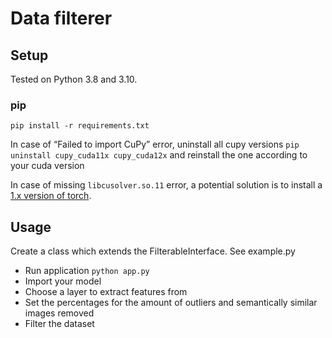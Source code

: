 # Data filterer

## Setup
Tested on Python 3.8 and 3.10. 

### pip
`pip install -r requirements.txt`

In case of “Failed to import CuPy” error, uninstall all cupy versions 
`pip uninstall cupy_cuda11x cupy_cuda12x`
and reinstall the one according to your cuda version

In case of missing `libcusolver.so.11` error, a potential solution is to install a 
[1.x version of torch](https://pytorch.org/get-started/previous-versions/).

## Usage
Create a class which extends the FilterableInterface. See example.py

- Run application `python app.py`
- Import your model
- Choose a layer to extract features from
- Set the percentages for the amount of outliers and semantically similar images removed
- Filter the dataset


